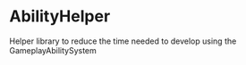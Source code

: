 # AbilityHelper

Helper library to reduce the time needed to develop using the GameplayAbilitySystem

